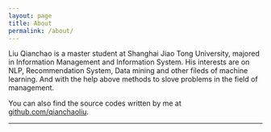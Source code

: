 ```yaml
---
layout: page
title: About
permalink: /about/
---
```


Liu Qianchao is a master student at Shanghai Jiao Tong University, majored in Information Management and Information System. His interests are on NLP, Recommendation System, Data mining and other fileds of machine learning. And with the help above methods to slove problems in the field of management.


You can also find the source codes written by me at [github.com/qianchaoliu](https://github.com/qianchaoliu).
<hr>

